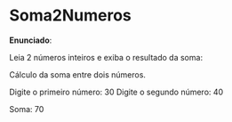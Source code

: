 # Soma2Numeros

**Enunciado**:

Leia 2 números inteiros e exiba o resultado da soma:

Cálculo da soma entre dois números.

Digite o primeiro número: 30
Digite o segundo número: 40

Soma: 70